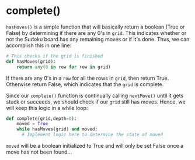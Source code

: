 <!--title={completing the Sudoku board: hasMoves()}-->

<!--badges={Algorithmns:13}-->

<!--concepts{Functions}-->

# complete()

`hasMoves()` is a simple function that will basically return a boolean (True or False) by determining if there are any 0's in `grid`. This indicates whether or not the Sudoku board has any remaining moves or if it's done. Thus, we can accomplish this in one line:

```python
# This checks if the grid is finished
def hasMoves(grid):
	return any(0 in row for row in grid)
```

If there are any 0's in a `row` for all the rows in `grid`, then return True. Otherwise return False, which indicates that the `grid` is complete.



Since our `complete()` function is continually calling `nextMove()` until it gets stuck or succeeds, we should check if our `grid` still has moves. Hence, we will keep this logic in a while loop:

```python
def complete(grid,depth=0):
    moved = True
  	while hasMoves(grid) and moved:
      # Implement logic here to determine the state of moved
```

`moved` will be a boolean initialized to True and will only be set False once a move has not been found...
